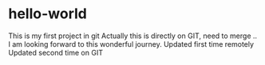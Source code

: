 # hello-world
This is my first project in git
Actually this is directly on GIT, need to merge ..
I am looking forward to this wonderful journey.
Updated first time remotely
Updated second time on GIT
